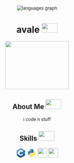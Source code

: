 <div align="center">
<img src="https://github-readme-stats.vercel.app/api/top-langs?username=ki77ens&locale=en&hide_title=false&layout=compact&card_width=320&langs_count=5&theme=dracula&hide_border=false" height="150" alt="languages graph"  />

# avale <img src="https://i.pinimg.com/564x/d7/fc/2b/d7fc2bea0f0096a490da51544a1af6b6.jpg" width = "50" height = "30"/>
<img src="https://gifdb.com/images/high/cute-mini-typing-cat-d6gdd3z7yr66oktz.gif" width = "200" height = "150"/>

## About Me <img src="https://i.pinimg.com/474x/49/20/41/4920418bda4e8898a226c2e6fd772d39.jpg" width = "50" height = "30"/>

i code n stuff

## Skills <img src="https://p7.hiclipart.com/preview/41/950/365/smiley-emoji-emoticon-study-skills-smiley.jpg" width = "50" height = "30"/>
<img src="https://raw.githubusercontent.com/devicons/devicon/master/icons/cplusplus/cplusplus-original.svg" alt="C++" width="30" height="30"/>
<img src="https://raw.githubusercontent.com/devicons/devicon/master/icons/python/python-original.svg" alt="Python" width="30" height="30"/>
<img src = "https://cdn.iconscout.com/icon/free/png-256/free-powershell-3521649-2945093.png" width = "30" height = "30"/>
<img src = "https://cdn.icon-icons.com/icons2/2699/PNG/512/nim_lang_logo_icon_169912.png" width = "30" height = "30"/>

</div>
